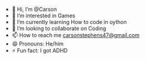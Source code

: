 - 👋 Hi, I’m @Carson
- 👀 I’m interested in Games
- 🌱 I’m currently learning How to code in oython
- 💞️ I’m looking to collaborate on Coding
- 📫 How to reach me carsonstephens47@gmail.com
- 😄 Pronouns: He/him
- ⚡ Fun fact: I got ADHD

<!---
Carhand/Carhand is a ✨ special ✨ repository because its `README.md` (this file) appears on your GitHub profile.
You can click the Preview link to take a look at your changes.
--->

